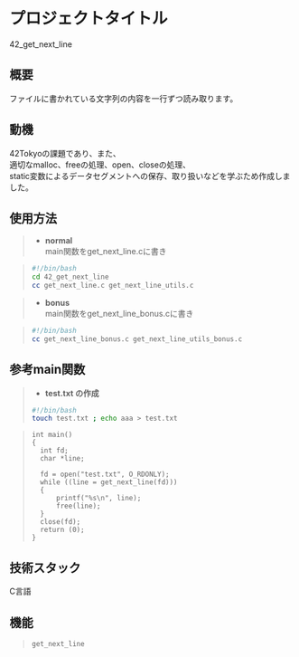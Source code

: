 # プロジェクトタイトル

42_get_next_line

## 概要

ファイルに書かれている文字列の内容を一行ずつ読み取ります。

## 動機

42Tokyoの課題であり、また、  
適切なmalloc、freeの処理、open、closeの処理、  
static変数によるデータセグメントへの保存、取り扱いなどを学ぶため作成しました。

## 使用方法

> - **normal**  
> main関数をget_next_line.cに書き

> ```bash
> #!/bin/bash
> cd 42_get_next_line
> cc get_next_line.c get_next_line_utils.c
> ```

> - **bonus**  
> main関数をget_next_line_bonus.cに書き

> ```bash
> #!/bin/bash
> cc get_next_line_bonus.c get_next_line_utils_bonus.c
> ```


## 参考main関数

> - **test.txt の作成** 
> ```bash
> #!/bin/bash
> touch test.txt ; echo aaa > test.txt
> ```

> ```
> int main()
> {
> 	int fd;
> 	char *line;
> 
> 	fd = open("test.txt", O_RDONLY);
> 	while ((line = get_next_line(fd)))
> 	{
> 		printf("%s\n", line);
> 		free(line);
> 	}
> 	close(fd);
> 	return (0);
> }  
> ```


## 技術スタック

C言語

## 機能

> `get_next_line`  


